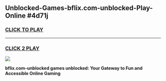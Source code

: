 
## Unblocked-Games-bflix.com-unblocked-Play-Online #4d71j
<h3>
<a href="https://news.freeplayer.one?title=bflix.com-unblocked&ref=3">CLICK TO PLAY</a></h3>
<hr>

<h3>
<a href="https://news.freeplayer.one?title=bflix.com-unblocked&ref=3">CLICK 2 PLAY</a>
  
</h3>

<a href="https://news.freeplayer.one?title=bflix.com-unblocked&ref=3"><img src="https://clearcache.store/games.png"></a>


**bflix.com-unblocked games unblocked: Your Gateway to Fun and Accessible Online Gaming**
